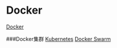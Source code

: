 # Docker

[Docker](https://github.com/docker/docker)


###Docker集群
[Kubernetes](https://github.com/kubernetes/kubernetes)
[Docker Swarm](https://github.com/docker/swarm)